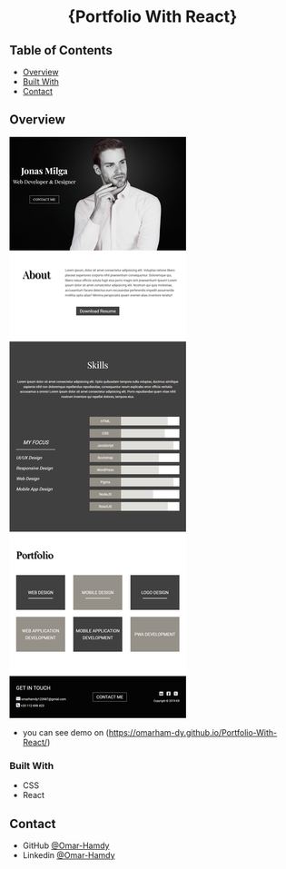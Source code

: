 <h1 align="center">{Portfolio With React}</h1>

<!-- TABLE OF CONTENTS -->

## Table of Contents

- [Overview](#overview)
- [Built With](#built-with)
- [Contact](#contact)

<!-- OVERVIEW -->

## Overview

![screenshot](https://raw.githubusercontent.com/OmarHam-dy/Portfolio-With-React/main/portfolio.png)

- you can see demo on (https://omarham-dy.github.io/Portfolio-With-React/)

### Built With

<!-- This section should list any major frameworks that you built your project using. Here are a few examples.-->

- CSS
- React

## Contact

- GitHub [@Omar-Hamdy](https://github.com/OmarHam-dy)
- Linkedin [@Omar-Hamdy](https://www.linkedin.com/in/omar-hamdy-159602250?utm_source=share&utm_campaign=share_via&utm_content=profile&utm_medium=android_app)
